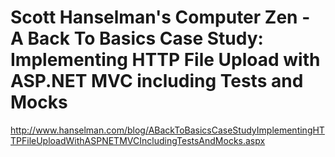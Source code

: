 <!--
id: 170327554
link: http://kevinisom.info/post/170327554/scott-hanselmans-computer-zen-a-back-to-basics-case
slug: scott-hanselmans-computer-zen-a-back-to-basics-case
date: Mon Aug 24 2009 21:23:33 GMT+1200 (NZST)
raw: {"blog_name":"kevinisom","id":170327554,"post_url":"http://kevinisom.info/post/170327554/scott-hanselmans-computer-zen-a-back-to-basics-case","slug":"scott-hanselmans-computer-zen-a-back-to-basics-case","type":"link","date":"2009-08-24 09:23:33 GMT","timestamp":1251105813,"state":"published","format":"html","reblog_key":"XydTmng6","tags":[],"short_url":"http://tmblr.co/Zw68YyA9lu2","highlighted":[],"feed_item":"http://www.hanselman.com/blog/ABackToBasicsCaseStudyImplementingHTTPFileUploadWithASPNETMVCIncludingTestsAndMocks.aspx","from_feed_id":"650234","note_count":0,"title":"Scott Hanselman's Computer Zen - A Back To Basics Case Study: Implementing HTTP File Upload with ASP.NET MVC including Tests and Mocks","url":"http://www.hanselman.com/blog/ABackToBasicsCaseStudyImplementingHTTPFileUploadWithASPNETMVCIncludingTestsAndMocks.aspx","description":""}
publish: 2009-08-024
tags: 
title: Scott Hanselman's Computer Zen - A Back To Basics Case Study: Implementing HTTP File Upload with ASP.NET MVC including Tests and Mocks
-->


Scott Hanselman's Computer Zen - A Back To Basics Case Study: Implementing HTTP File Upload with ASP.NET MVC including Tests and Mocks
======================================================================================================================================

<http://www.hanselman.com/blog/ABackToBasicsCaseStudyImplementingHTTPFileUploadWithASPNETMVCIncludingTestsAndMocks.aspx>

